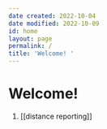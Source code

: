 ```yaml
---
date created: 2022-10-04
date modified: 2022-10-09
id: home
layout: page
permalink: /
title: 'Welcome! '
---
```


# Welcome!

1. [[distance reporting]]
